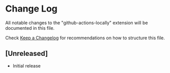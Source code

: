 # Change Log

All notable changes to the "github-actions-locally" extension will be documented in this file.

Check [Keep a Changelog](http://keepachangelog.com/) for recommendations on how to structure this file.

## [Unreleased]

- Initial release